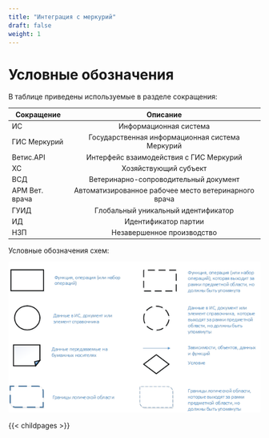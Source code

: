 ```yaml
---
title: "Интеграция с меркурий"
draft: false
weight: 1
---
```


# Условные обозначения

В таблице приведены используемые в разделе сокращения:

| Сокращение | Описание |
| ---------- |:--------:|
|ИС|Информационная система|
|ГИС Меркурий|Государственная информационная система Меркурий|
|Ветис.АPI|Интерфейс взаимодействия c ГИС Меркурий|
|ХС|Хозяйствующий субъект|
|ВСД|Ветеринарно-сопроводительный документ|
|АРМ Вет. врача|Автоматизированное рабочее место ветеринарного врача|
|ГУИД|Глобальный уникальный идентификатор|
|ИД|Идентификатор партии|
|НЗП|Незавершенное производство|

Условные обозначения схем:

[![1][1]][1]

[1]: 1.png

{{< childpages >}}